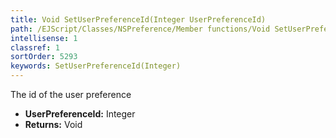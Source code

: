 ```yaml
---
title: Void SetUserPreferenceId(Integer UserPreferenceId)
path: /EJScript/Classes/NSPreference/Member functions/Void SetUserPreferenceId(Integer p_0)
intellisense: 1
classref: 1
sortOrder: 5293
keywords: SetUserPreferenceId(Integer)
---
```



The id of the user preference



* **UserPreferenceId:** Integer
* **Returns:** Void


